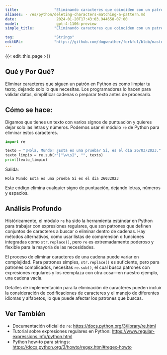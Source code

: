 ```yaml
---
title:                "Eliminando caracteres que coinciden con un patrón"
aliases: - /es/python/deleting-characters-matching-a-pattern.md
date:                  2024-01-20T17:43:03.944658-07:00
model:                 gpt-4-1106-preview
simple_title:         "Eliminando caracteres que coinciden con un patrón"

tag:                  "Strings"
editURL:              "https://github.com/dogweather/forkful/blob/master/content/es/python/deleting-characters-matching-a-pattern.md"
---
```


{{< edit_this_page >}}

## Qué y Por Qué?
Eliminar caracteres que siguen un patrón en Python es como limpiar tu texto, dejando solo lo que necesitas. Los programadores lo hacen para validar datos, simplificar cadenas o preparar texto antes de procesarlo.

## Cómo se hace:
Digamos que tienes un texto con varios signos de puntuación y quieres dejar solo las letras y números. Podemos usar el módulo `re` de Python para eliminar estos caracteres. 

```python
import re

texto = "¡Hola, Mundo! ¿Esta es una prueba? Sí, es el día 26/03/2023."
texto_limpio = re.sub(r"[^\w\s]", "", texto)
print(texto_limpio)
```
Salida:
```
Hola Mundo Esta es una prueba Sí es el día 26032023
```
Este código elimina cualquier signo de puntuación, dejando letras, números y espacios.

## Análisis Profundo
Históricamente, el módulo `re` ha sido la herramienta estándar en Python para trabajar con expresiones regulares, que son patrones que definen conjuntos de caracteres a buscar o eliminar dentro de cadenas. Hay métodos alternativos, como usar listas de comprensión o funciones integradas como `str.replace()`, pero `re` es extremadamente poderoso y flexible para la mayoría de las necesidades.

El proceso de eliminar caracteres de una cadena puede variar en complejidad. Para patrones simples, `str.replace()` es suficiente, pero para patrones complicados, necesitas `re.sub()`, el cual busca patrones con expresiones regulares y los reemplaza con otra cosa—en nuestro ejemplo, una cadena vacía.

Detalles de implementación para la eliminación de caracteres pueden incluir la consideración de codificaciones de caracteres y el manejo de diferentes idiomas y alfabetos, lo que puede afectar los patrones que buscas.

## Ver También
- Documentación oficial de `re`: https://docs.python.org/3/library/re.html
- Tutorial sobre expresiones regulares en Python: https://www.regular-expressions.info/python.html
- Python how-to para strings: https://docs.python.org/3/howto/regex.html#regex-howto
